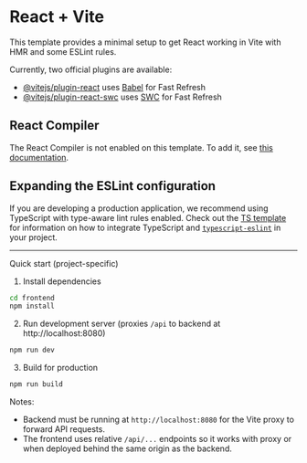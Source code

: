 # React + Vite

This template provides a minimal setup to get React working in Vite with HMR and some ESLint rules.

Currently, two official plugins are available:

- [@vitejs/plugin-react](https://github.com/vitejs/vite-plugin-react/blob/main/packages/plugin-react) uses [Babel](https://babeljs.io/) for Fast Refresh
- [@vitejs/plugin-react-swc](https://github.com/vitejs/vite-plugin-react/blob/main/packages/plugin-react-swc) uses [SWC](https://swc.rs/) for Fast Refresh

## React Compiler

The React Compiler is not enabled on this template. To add it, see [this documentation](https://react.dev/learn/react-compiler/installation).

## Expanding the ESLint configuration

If you are developing a production application, we recommend using TypeScript with type-aware lint rules enabled. Check out the [TS template](https://github.com/vitejs/vite/tree/main/packages/create-vite/template-react-ts) for information on how to integrate TypeScript and [`typescript-eslint`](https://typescript-eslint.io) in your project.




---

Quick start (project-specific)

1. Install dependencies

```bash
cd frontend
npm install
```

2. Run development server (proxies `/api` to backend at http://localhost:8080)

```bash
npm run dev
```

3. Build for production

```bash
npm run build
```

Notes:
- Backend must be running at `http://localhost:8080` for the Vite proxy to forward API requests.
- The frontend uses relative `/api/...` endpoints so it works with proxy or when deployed behind the same origin as the backend.



